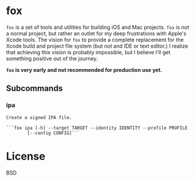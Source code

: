 fox
===

`fox` is a set of tools and utilities for building iOS and Mac projects. `fox` is not a normal project, but rather an outlet for my deep frustrations with Apple's Xcode tools. The vision for `fox` to provide a complete replacement for the Xcode build and project file system (but *not* and IDE or text editor.) I realize that achieving this vision is probably impossible, but I believe I'll get something positive out of the journey.
 
**`fox` is very early and not recommended for production use yet.**

## Subcommands

### ipa

	Create a signed IPA file.

	```fox ipa [-h] --target TARGET --identity IDENTITY --profile PROFILE
			[--config CONFIG]```


# License

BSD